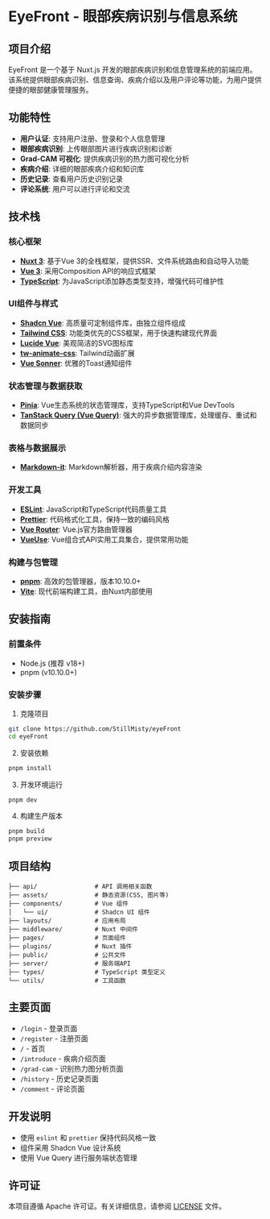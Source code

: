 # EyeFront - 眼部疾病识别与信息系统

## 项目介绍

EyeFront 是一个基于 Nuxt.js 开发的眼部疾病识别和信息管理系统的前端应用。该系统提供眼部疾病识别、信息查询、疾病介绍以及用户评论等功能，为用户提供便捷的眼部健康管理服务。

## 功能特性

- **用户认证**: 支持用户注册、登录和个人信息管理
- **眼部疾病识别**: 上传眼部图片进行疾病识别和诊断
- **Grad-CAM 可视化**: 提供疾病识别的热力图可视化分析
- **疾病介绍**: 详细的眼部疾病介绍和知识库
- **历史记录**: 查看用户历史识别记录
- **评论系统**: 用户可以进行评论和交流

## 技术栈

### 核心框架

- **[Nuxt 3](https://nuxt.com/)**: 基于Vue 3的全栈框架，提供SSR、文件系统路由和自动导入功能
- **[Vue 3](https://vuejs.org/)**: 采用Composition API的响应式框架
- **[TypeScript](https://www.typescriptlang.org/)**: 为JavaScript添加静态类型支持，增强代码可维护性

### UI组件与样式

- **[Shadcn Vue](https://shadcn-vue.com/)**: 高质量可定制组件库，由独立组件组成
- **[Tailwind CSS](https://tailwindcss.com/)**: 功能类优先的CSS框架，用于快速构建现代界面
- **[Lucide Vue](https://lucide.dev/)**: 美观简洁的SVG图标库
- **[tw-animate-css](https://github.com/bentzibentz/tw-animate)**: Tailwind动画扩展
- **[Vue Sonner](https://vue-sonner.vercel.app/)**: 优雅的Toast通知组件

### 状态管理与数据获取

- **[Pinia](https://pinia.vuejs.org/)**: Vue生态系统的状态管理库，支持TypeScript和Vue DevTools
- **[TanStack Query (Vue Query)](https://tanstack.com/query/latest/docs/framework/vue/overview)**: 强大的异步数据管理库，处理缓存、重试和数据同步

### 表格与数据展示

- **[Markdown-it](https://github.com/markdown-it/markdown-it)**: Markdown解析器，用于疾病介绍内容渲染

### 开发工具

- **[ESLint](https://eslint.org/)**: JavaScript和TypeScript代码质量工具
- **[Prettier](https://prettier.io/)**: 代码格式化工具，保持一致的编码风格
- **[Vue Router](https://router.vuejs.org/)**: Vue.js官方路由管理器
- **[VueUse](https://vueuse.org/)**: Vue组合式API实用工具集合，提供常用功能

### 构建与包管理

- **[pnpm](https://pnpm.io/)**: 高效的包管理器，版本10.10.0+
- **[Vite](https://vitejs.dev/)**: 现代前端构建工具，由Nuxt内部使用

## 安装指南

### 前置条件

- Node.js (推荐 v18+)
- pnpm (v10.10.0+)

### 安装步骤

1. 克隆项目

```bash
git clone https://github.com/StillMisty/eyeFront
cd eyeFront
```

2. 安装依赖

```bash
pnpm install
```

3. 开发环境运行

```bash
pnpm dev
```

4. 构建生产版本

```bash
pnpm build
pnpm preview
```

## 项目结构

```
├── api/                # API 调用相关函数
├── assets/             # 静态资源(CSS, 图片等)
├── components/         # Vue 组件
│   └── ui/             # Shadcn UI 组件
├── layouts/            # 应用布局
├── middleware/         # Nuxt 中间件
├── pages/              # 页面组件
├── plugins/            # Nuxt 插件
├── public/             # 公共文件
├── server/             # 服务端API
├── types/              # TypeScript 类型定义
└── utils/              # 工具函数
```

## 主要页面

- `/login` - 登录页面
- `/register` - 注册页面
- `/` - 首页
- `/introduce` - 疾病介绍页面
- `/grad-cam` - 识别热力图分析页面
- `/history` - 历史记录页面
- `/comment` - 评论页面

## 开发说明

- 使用 `eslint` 和 `prettier` 保持代码风格一致
- 组件采用 Shadcn Vue 设计系统
- 使用 Vue Query 进行服务端状态管理

## 许可证

本项目遵循 Apache 许可证。有关详细信息，请参阅 [LICENSE](LICENSE) 文件。
